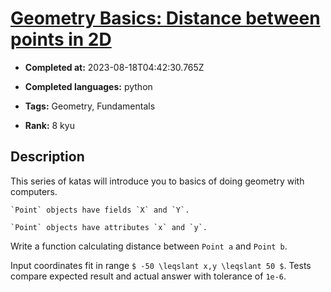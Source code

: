 # [Geometry Basics: Distance between points in 2D](https://www.codewars.com/kata/58dced7b702b805b200000be)

- **Completed at:** 2023-08-18T04:42:30.765Z

- **Completed languages:** python

- **Tags:** Geometry, Fundamentals

- **Rank:** 8 kyu

## Description

This series of katas will introduce you to basics of doing geometry with computers.


~~~if:csharp
`Point` objects have fields `X` and `Y`.
~~~
~~~if-not:csharp
`Point` objects have attributes `x` and `y`.
~~~

Write a function calculating distance between `Point a` and `Point b`.

Input coordinates fit in range `$ -50 \leqslant x,y \leqslant 50 $`. Tests compare expected result and actual answer with tolerance of `1e-6`.